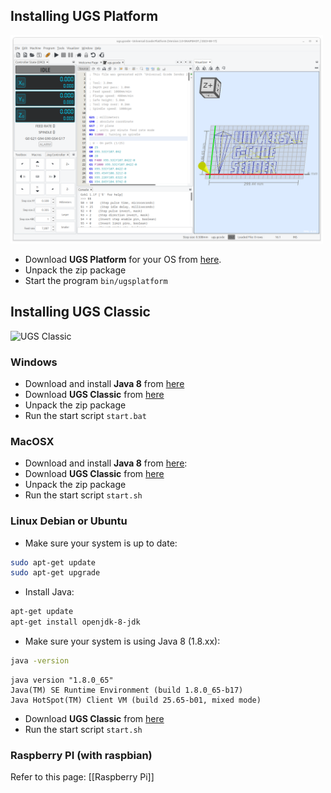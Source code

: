 ## Installing UGS Platform
<img alt="UGS Platform" src="https://raw.githubusercontent.com/winder/Universal-G-Code-Sender/master/pictures/2.0_platform_ugs_platform.png" width="500" />

* Download **UGS Platform** for your OS from [here](https://github.com/winder/Universal-G-Code-Sender#downloads). 
* Unpack the zip package
* Start the program ```bin/ugsplatform```


## Installing UGS Classic
<img alt="UGS Classic" src="https://raw.githubusercontent.com/winder/Universal-G-Code-Sender/master/pictures/1.0.6_command_table.png" width="400" />

### Windows
* Download and install **Java 8** from [here](https://java.com/en/download/)
* Download **UGS Classic** from [here](https://github.com/luis-marcelo/freshreleases/releases/download/FreshTag/AppSetup.zip)
* Unpack the zip package
* Run the start script ```start.bat```

### MacOSX
* Download and install **Java 8** from [here](https://www.oracle.com/technetwork/java/javase/downloads/jre8-downloads-2133155.html):
* Download **UGS Classic** from [here](https://github.com/winder/Universal-G-Code-Sender#downloads)
* Unpack the zip package
* Run the start script ```start.sh```

### Linux Debian or Ubuntu

* Make sure your system is up to date:
```bash
sudo apt-get update
sudo apt-get upgrade
```

* Install Java: 
```bash
apt-get update
apt-get install openjdk-8-jdk
```

* Make sure your system is using Java 8 (1.8.xx):
```bash
java -version
```
```
java version "1.8.0_65"
Java(TM) SE Runtime Environment (build 1.8.0_65-b17)
Java HotSpot(TM) Client VM (build 25.65-b01, mixed mode)
```

* Download **UGS Classic** from [here](https://github.com/winder/Universal-G-Code-Sender#downloads)
* Run the start script ```start.sh```


### Raspberry PI (with raspbian)
Refer to this page: [[Raspberry Pi]]

